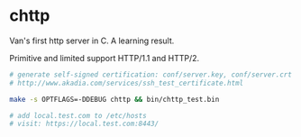 # chttp

Van's first http server in C. A learning result.

Primitive and limited support HTTP/1.1 and HTTP/2.

```sh
# generate self-signed certification: conf/server.key, conf/server.crt
# http://www.akadia.com/services/ssh_test_certificate.html

make -s OPTFLAGS=-DDEBUG chttp && bin/chttp_test.bin

# add local.test.com to /etc/hosts
# visit: https://local.test.com:8443/
```
